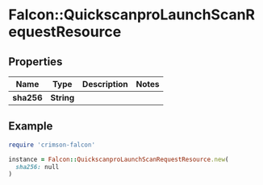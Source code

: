 # Falcon::QuickscanproLaunchScanRequestResource

## Properties

| Name | Type | Description | Notes |
| ---- | ---- | ----------- | ----- |
| **sha256** | **String** |  |  |

## Example

```ruby
require 'crimson-falcon'

instance = Falcon::QuickscanproLaunchScanRequestResource.new(
  sha256: null
)
```

